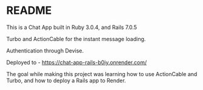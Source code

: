 # README

This is a Chat App built in Ruby 3.0.4, and Rails 7.0.5

Turbo and ActionCable for the instant message loading.

Authentication through Devise.

Deployed to - https://chat-app-rails-b0iy.onrender.com/

The goal while making this project was learning how to use ActionCable and Turbo, and how to deploy a Rails app to Render.


